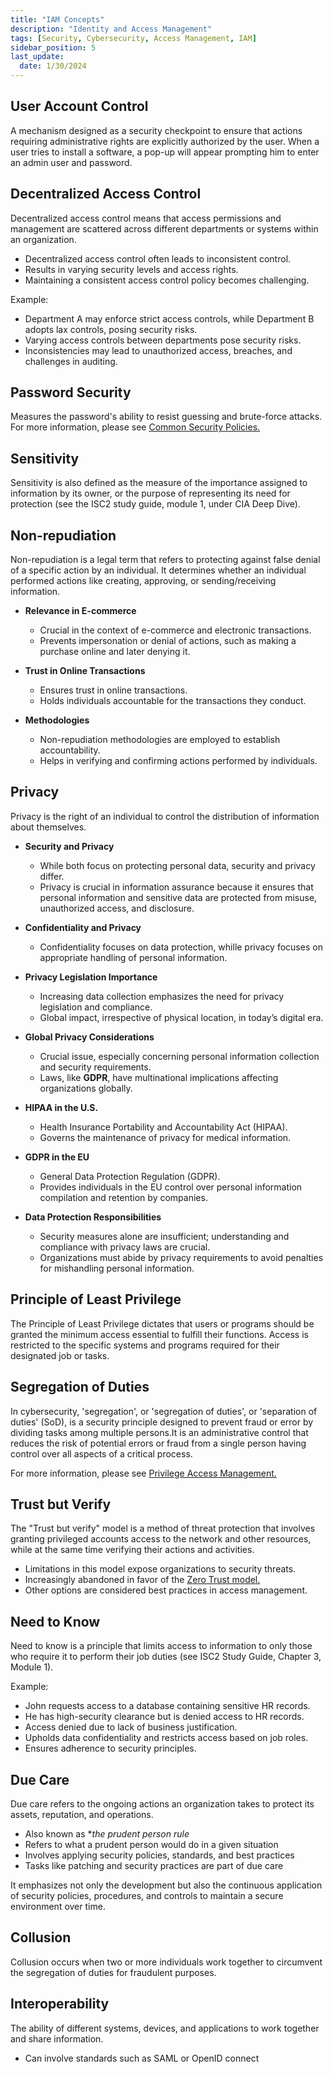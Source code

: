 ```yaml
---
title: "IAM Concepts"
description: "Identity and Access Management"
tags: [Security, Cybersecurity, Access Management, IAM]
sidebar_position: 5
last_update:
  date: 1/30/2024
---
```




## User Account Control 

A mechanism designed as a security checkpoint to ensure that actions requiring administrative rights are explicitly authorized by the user. When a user tries to install a software, a pop-up will appear prompting him to enter an admin user and password.

## Decentralized Access Control

Decentralized access control means that access permissions and management are scattered across different departments or systems within an organization.

- Decentralized access control often leads to inconsistent control.
- Results in varying security levels and access rights.
- Maintaining a consistent access control policy becomes challenging.

Example:

- Department A may enforce strict access controls, while Department B adopts lax controls, posing security risks.
- Varying access controls between departments pose security risks.
- Inconsistencies may lead to unauthorized access, breaches, and challenges in auditing.

## Password Security  

Measures the password's ability to resist guessing and brute-force attacks.
For more information, please see [Common Security Policies.](/docs/007-Cybersecurity/000-Security-Foundations/012-Security-Policies.md#password-policy) 

## Sensitivity 

Sensitivity is also defined as the measure of the importance assigned to information by its owner, or the purpose of representing its need for protection (see the ISC2 study guide, module 1, under CIA Deep Dive).

## Non-repudiation

Non-repudiation is a legal term that refers to protecting against false denial of a specific action by an individual. It determines whether an individual performed actions like creating, approving, or sending/receiving information.

- **Relevance in E-commerce**
  - Crucial in the context of e-commerce and electronic transactions.
  - Prevents impersonation or denial of actions, such as making a purchase online and later denying it.

- **Trust in Online Transactions**
  - Ensures trust in online transactions.
  - Holds individuals accountable for the transactions they conduct.

- **Methodologies**
  - Non-repudiation methodologies are employed to establish accountability.
  - Helps in verifying and confirming actions performed by individuals.

## Privacy 

Privacy is the right of an individual to control the distribution of information about themselves.

- **Security and Privacy**
  - While both focus on protecting personal data, security and privacy differ.
  - Privacy is crucial in information assurance because it ensures that personal information and sensitive data are protected from misuse, unauthorized access, and disclosure.

- **Confidentiality and Privacy**
  - Confidentiality focuses on data protection, whille privacy focuses on appropriate handling of personal information.

- **Privacy Legislation Importance**
  - Increasing data collection emphasizes the need for privacy legislation and compliance.
  - Global impact, irrespective of physical location, in today’s digital era.

- **Global Privacy Considerations**
  - Crucial issue, especially concerning personal information collection and security requirements.
  - Laws, like **GDPR**, have multinational implications affecting organizations globally.

- **HIPAA in the U.S.**
  - Health Insurance Portability and Accountability Act (HIPAA).
  - Governs the maintenance of privacy for medical information.

- **GDPR in the EU**
  - General Data Protection Regulation (GDPR).
  - Provides individuals in the EU control over personal information compilation and retention by companies.


- **Data Protection Responsibilities**
  - Security measures alone are insufficient; understanding and compliance with privacy laws are crucial.
  - Organizations must abide by privacy requirements to avoid penalties for mishandling personal information.

## Principle of Least Privilege

The Principle of Least Privilege dictates that users or programs should be granted the minimum access essential to fulfill their functions. Access is restricted to the specific systems and programs required for their designated job or tasks.

## Segregation of Duties 

In cybersecurity, 'segregation', or 'segregation of duties', or 'separation of duties' (SoD), is a security principle designed to prevent fraud or error by dividing tasks among multiple persons.It is an administrative control that reduces the risk of potential errors or fraud from a single person having control over all aspects of a critical process.

For more information, please see [Privilege Access Management.](/docs/007-Cybersecurity/006-Identity-and-Access-Management/011-Privilege-Access-Management.md)

## Trust but Verify 

The "Trust but verify" model is a method of threat protection that involves granting privileged accounts access to the network and other resources, while at the same time verifying their actions and activities. 

- Limitations in this model expose organizations to security threats.
- Increasingly abandoned in favor of the [Zero Trust model.](/docs/007-Cybersecurity/004-Infrastructure-and-Network/052-Infrastructure-Controls.md#zero-trust-model)
- Other options are considered best practices in access management.


## Need to Know 

Need to know is a principle that limits access to information to only those who require it to perform their job duties (see ISC2 Study Guide, Chapter 3, Module 1). 

Example:

- John requests access to a database containing sensitive HR records.
- He has high-security clearance but is denied access to HR records.
- Access denied due to lack of business justification.
- Upholds data confidentiality and restricts access based on job roles.
- Ensures adherence to security principles.

## Due Care 

Due care refers to the ongoing actions an organization takes to protect its assets, reputation, and operations.

- Also known as **the prudent person rule*
- Refers to what a prudent person would do in a given situation
- Involves applying security policies, standards, and best practices
- Tasks like patching and security practices are part of due care

It emphasizes not only the development but also the continuous application of security policies, procedures, and controls to maintain a secure environment over time.

## Collusion 

Collusion occurs when two or more individuals work together to circumvent the segregation of duties for fraudulent purposes.

## Interoperability 

The ability of different systems, devices, and applications to work together 
and share information.

- Can involve standards such as SAML or OpenID connect
